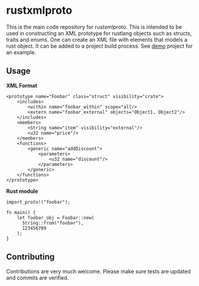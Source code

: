 # rustxmlproto

This is the main code repository for rustxmlproto. This is intended to be used in
constructing an XML prototype for rustlang objects such as structs, traits and enums.
One can create an XML file with elements that models a rust object. It can be
added to a project build process. See [demo](https://github.com/murro-jr/rustxmlproto/tree/master/demo/) project for an example.

## Usage

**XML Format**

```
<prototype name="Foobar" class="struct" visibility="crate">
    <includes>
        <within name="foobar_within" scope="all/>
        <extern name="foobar_external" objects="Object1, Object2"/>
    </includes>
    <members>
        <String name="item" visibility="external"/>
        <u32 name="price"/>
    </members>
    <functions>
        <generic name="addDiscount">
            <parameters>
                <u32 name="discount"/>
            </parameters>
        </generic>
    </functions>
</prototype>
```
**Rust module**

```
import_proto!("foobar");

fn main() {
    let foobar_obj = Foobar::new(
      String::from("foobar"),
      123456789
    );
}
```

## Contributing
Contributions are very much welcome. Please make sure tests are updated and commits are verified.
